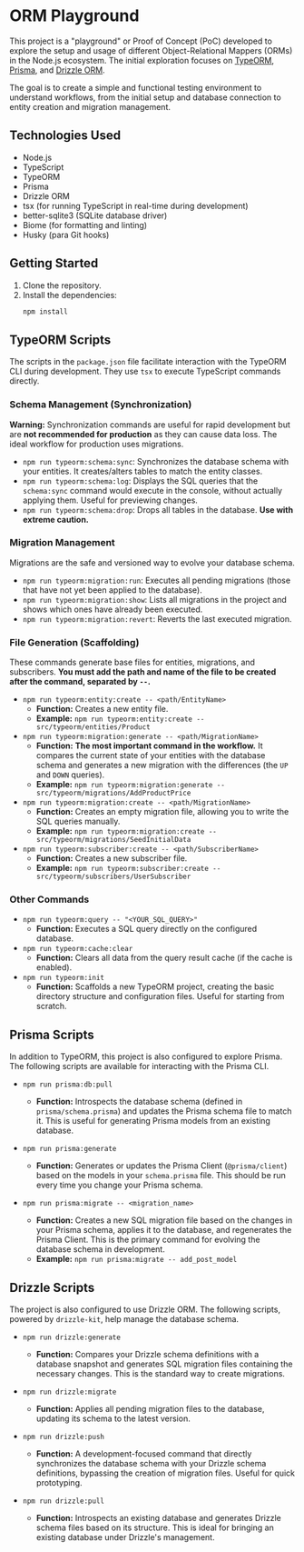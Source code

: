 # ORM Playground

This project is a "playground" or Proof of Concept (PoC) developed to explore the setup and usage of different Object-Relational Mappers (ORMs) in the Node.js ecosystem. The initial exploration focuses on [TypeORM](https://typeorm.io/), [Prisma](https://www.prisma.io/), and [Drizzle ORM](https://orm.drizzle.team/).

The goal is to create a simple and functional testing environment to understand workflows, from the initial setup and database connection to entity creation and migration management.

## Technologies Used

-   Node.js
-   TypeScript
-   TypeORM
-   Prisma
-   Drizzle ORM
-   tsx (for running TypeScript in real-time during development)
-   better-sqlite3 (SQLite database driver)
-   Biome (for formatting and linting)
-   Husky (para Git hooks)

## Getting Started

1.  Clone the repository.
2.  Install the dependencies:
    ```bash
    npm install
    ```

## TypeORM Scripts

The scripts in the `package.json` file facilitate interaction with the TypeORM CLI during development. They use `tsx` to execute TypeScript commands directly.

### Schema Management (Synchronization)

**Warning:** Synchronization commands are useful for rapid development but are **not recommended for production** as they can cause data loss. The ideal workflow for production uses migrations.

-   `npm run typeorm:schema:sync`: Synchronizes the database schema with your entities. It creates/alters tables to match the entity classes.
-   `npm run typeorm:schema:log`: Displays the SQL queries that the `schema:sync` command would execute in the console, without actually applying them. Useful for previewing changes.
-   `npm run typeorm:schema:drop`: Drops all tables in the database. **Use with extreme caution.**

### Migration Management

Migrations are the safe and versioned way to evolve your database schema.

-   `npm run typeorm:migration:run`: Executes all pending migrations (those that have not yet been applied to the database).
-   `npm run typeorm:migration:show`: Lists all migrations in the project and shows which ones have already been executed.
-   `npm run typeorm:migration:revert`: Reverts the last executed migration.

### File Generation (Scaffolding)

These commands generate base files for entities, migrations, and subscribers. **You must add the path and name of the file to be created after the command, separated by `--`.**

-   `npm run typeorm:entity:create -- <path/EntityName>`
    -   **Function:** Creates a new entity file.
    -   **Example:** `npm run typeorm:entity:create -- src/typeorm/entities/Product`
-   `npm run typeorm:migration:generate -- <path/MigrationName>`
    -   **Function:** **The most important command in the workflow.** It compares the current state of your entities with the database schema and generates a new migration with the differences (the `UP` and `DOWN` queries).
    -   **Example:** `npm run typeorm:migration:generate -- src/typeorm/migrations/AddProductPrice`
-   `npm run typeorm:migration:create -- <path/MigrationName>`
    -   **Function:** Creates an empty migration file, allowing you to write the SQL queries manually.
    -   **Example:** `npm run typeorm:migration:create -- src/typeorm/migrations/SeedInitialData`
-   `npm run typeorm:subscriber:create -- <path/SubscriberName>`
    -   **Function:** Creates a new subscriber file.
    -   **Example:** `npm run typeorm:subscriber:create -- src/typeorm/subscribers/UserSubscriber`

### Other Commands

-   `npm run typeorm:query -- "<YOUR_SQL_QUERY>"`
    -   **Function:** Executes a SQL query directly on the configured database.
-   `npm run typeorm:cache:clear`
    -   **Function:** Clears all data from the query result cache (if the cache is enabled).
-   `npm run typeorm:init`
    -   **Function:** Scaffolds a new TypeORM project, creating the basic directory structure and configuration files. Useful for starting from scratch.

## Prisma Scripts

In addition to TypeORM, this project is also configured to explore Prisma. The following scripts are available for interacting with the Prisma CLI.

-   `npm run prisma:db:pull`
    -   **Function:** Introspects the database schema (defined in `prisma/schema.prisma`) and updates the Prisma schema file to match it. This is useful for generating Prisma models from an existing database.

-   `npm run prisma:generate`
    -   **Function:** Generates or updates the Prisma Client (`@prisma/client`) based on the models in your `schema.prisma` file. This should be run every time you change your Prisma schema.

-   `npm run prisma:migrate -- <migration_name>`
    -   **Function:** Creates a new SQL migration file based on the changes in your Prisma schema, applies it to the database, and regenerates the Prisma Client. This is the primary command for evolving the database schema in development.
    -   **Example:** `npm run prisma:migrate -- add_post_model`

## Drizzle Scripts

The project is also configured to use Drizzle ORM. The following scripts, powered by `drizzle-kit`, help manage the database schema.

-   `npm run drizzle:generate`
    -   **Function:** Compares your Drizzle schema definitions with a database snapshot and generates SQL migration files containing the necessary changes. This is the standard way to create migrations.

-   `npm run drizzle:migrate`
    -   **Function:** Applies all pending migration files to the database, updating its schema to the latest version.

-   `npm run drizzle:push`
    -   **Function:** A development-focused command that directly synchronizes the database schema with your Drizzle schema definitions, bypassing the creation of migration files. Useful for quick prototyping.

-   `npm run drizzle:pull`
    -   **Function:** Introspects an existing database and generates Drizzle schema files based on its structure. This is ideal for bringing an existing database under Drizzle's management.
